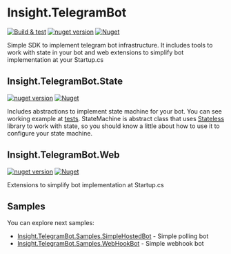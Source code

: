 Insight.TelegramBot
========================
[![Build & test](https://github.com/nazarovsa/Insight.TelegramBot/actions/workflows/dotnet.yml/badge.svg)](https://github.com/nazarovsa/Insight.TelegramBot/actions/workflows/dotnet.yml)
[![nuget version](https://img.shields.io/nuget/v/Insight.TelegramBot)](https://www.nuget.org/packages/Insight.TelegramBot/)
[![Nuget](https://img.shields.io/nuget/dt/Insight.TelegramBot?color=%2300000)](https://www.nuget.org/packages/Insight.TelegramBot/)

Simple SDK to implement telegram bot infrastructure. It includes tools to work with state in your bot and web extensions to simplify bot implementation at your Startup.cs

Insight.TelegramBot.State
------------------------
[![nuget version](https://img.shields.io/nuget/v/Insight.TelegramBot.State)](https://www.nuget.org/packages/Insight.TelegramBot.State/)
[![Nuget](https://img.shields.io/nuget/dt/Insight.TelegramBot.State?color=%2300000)](https://www.nuget.org/packages/Insight.TelegramBot.State/)

Includes abstractions to implement state machine for your bot. You can see working example at [tests](https://github.com/InsightAppDev/Insight.TelegramBot/blob/master/tests/Insight.TelegramBot.State.Tests/StateMachineTest.cs). 
StateMachine is abstract class that uses [Stateless](https://www.nuget.org/packages/stateless) library to work with state, so you should know a little about how to use it to configure your state machine.

Insight.TelegramBot.Web
------------------------
[![nuget version](https://img.shields.io/nuget/v/Insight.TelegramBot.Web)](https://www.nuget.org/packages/Insight.TelegramBot.Web/)
[![Nuget](https://img.shields.io/nuget/dt/Insight.TelegramBot.Web?color=%2300000)](https://www.nuget.org/packages/Insight.TelegramBot.Web/)

Extensions to simplify bot implementation at Startup.cs


Samples
------------------------
You can explore next samples:
* [Insight.TelegramBot.Samples.SimpleHostedBot](https://github.com/InsightAppDev/Insight.TelegramBot/tree/master/samples/Insight.TelegramBot.Samples.SimpleHostedBot) - Simple polling bot
* [Insight.TelegramBot.Samples.WebHookBot](https://github.com/InsightAppDev/Insight.TelegramBot/tree/master/samples/Insight.TelegramBot.Samples.WebHookBot) - Simple webhook bot

